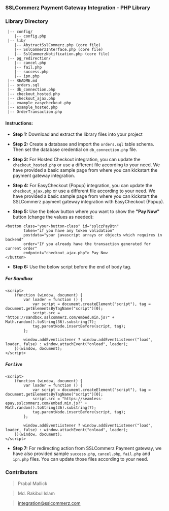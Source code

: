 ### SSLCommerz Payment Gateway Integration - PHP Library


### Library Directory

```
 |-- config/
    |-- config.php
 |-- lib/
    |-- AbstractSslCommerz.php (core file)
    |-- SslCommerzInterface.php (core file)
    |-- SslCommerzNotification.php (core file)
 |-- pg_redirection/
    |-- cancel.php
    |-- fail.php
    |-- success.php
    |-- ipn.php
 |-- README.md
 |-- orders.sql
 |-- db_connection.php
 |-- checkout_hosted.php
 |-- checkout_ajax.php
 |-- example_easycheckout.php
 |-- example_hosted.php
 |-- OrderTransaction.php
```
#### Instructions:

* __Step 1:__ Download and extract the library files into your project

* __Step 2:__ Create a database and import the `orders.sql` table schema. Then set the database credential on `db_connection.php` file.

* __Step 3:__ For Hosted Checkout integration, you can update the `checkout_hosted.php` or use a different file according to your need. We have provided a basic sample page from where you can kickstart the payment gateway integration.

* __Step 4:__ For EasyCheckout (Popup) integration, you can update the `checkout_ajax.php` or use a different file according to your need. We have provided a basic sample page from where you can kickstart the SSLCommerz payment gateway integration with EasyCheckout (Popup).

* __Step 5:__ Use the below button where you want to show the **"Pay Now"** button (change the values as needed):
```
<button class="your-button-class" id="sslczPayBtn"
        token="if you have any token validation"
        postdata="your javascript arrays or objects which requires in backend"
        order="If you already have the transaction generated for current order"
        endpoint="checkout_ajax.php"> Pay Now
</button>

```

* __Step 6:__ Use the below script before the end of body tag.

##### For Sandbox
```
<script>
    (function (window, document) {
        var loader = function () {
            var script = document.createElement("script"), tag = document.getElementsByTagName("script")[0];
            script.src = "https://sandbox.sslcommerz.com/embed.min.js?" + Math.random().toString(36).substring(7);
            tag.parentNode.insertBefore(script, tag);
        };

        window.addEventListener ? window.addEventListener("load", loader, false) : window.attachEvent("onload", loader);
    })(window, document);
</script>

```
##### For Live
```
<script>
    (function (window, document) {
        var loader = function () {
            var script = document.createElement("script"), tag = document.getElementsByTagName("script")[0];
            script.src = "https://seamless-epay.sslcommerz.com/embed.min.js?" + Math.random().toString(36).substring(7);
            tag.parentNode.insertBefore(script, tag);
        };

        window.addEventListener ? window.addEventListener("load", loader, false) : window.attachEvent("onload", loader);
    })(window, document);
</script>

```


* __Step 7:__ For redirecting action from SSLCommerz Payment gateway, we have also provided sample `success.php`, `cancel.php`, `fail.php` and `ipn.php` files. You can update those files according to your need.

### Contributors

>Prabal Mallick

> Md. Rakibul Islam

> integration@sslcommerz.com